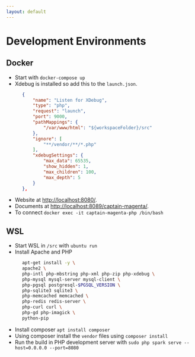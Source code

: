 ```yaml
---
layout: default
---
```

# Development Environments

## Docker

* Start with `docker-compose up`
* Xdebug is installed so add this to the `launch.json`.

```json
      {
          "name": "Listen for XDebug",
          "type": "php",
          "request": "launch",
          "port": 9000,
          "pathMappings": {
              "/var/www/html": "${workspaceFolder}/src"
          },
          "ignore": [
              "**/vendor/**/*.php"
          ],
          "xdebugSettings": {
              "max_data": 65535,
              "show_hidden": 1,
              "max_children": 100,
              "max_depth": 5
          }
      },
```

* Website at <http://localhost:8080/>.
* Documents at <http://localhost:8089/captain-magenta/>.
* To connect `docker exec -it captain-magenta-php /bin/bash`

## WSL

* Start WSL in `/src` with `ubuntu run`
* Install Apache and PHP

```bash
      apt-get install -y \
      apache2 \
      php-intl php-mbstring php-xml php-zip php-xdebug \
      php-mysql mysql-server mysql-client \
      php-pgsql postgresql-$PGSQL_VERSION \
      php-sqlite3 sqlite3 \
      php-memcached memcached \
      php-redis redis-server \
      php-curl curl \
      php-gd php-imagick \
      python-pip
```

* Install composer `apt install composer`
* Using composer install the `vendor` files using `composer install`
* Run the build in PHP development server with `sudo php spark serve --host=0.0.0.0 --port=8080`
